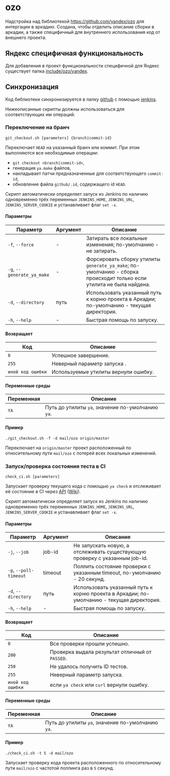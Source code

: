 # ozo

Надстройка над библиотекой https://github.com/yandex/ozo для интергации в аркадию. Создана, чтобы отделить описание сборки в аркадии, а также специфичный для внутреннего использования код от внешнего проекта.

## Яндекс специфичная функциональность
Для добавления в проект функциональности специфичной для Яндекс существует папка [include/ozo/yandex](https://a.yandex-team.ru/arc/trunk/arcadia/mail/ozo/include/ozo/yandex).

## Синхронизация

Код библиотеки синхронизируется в папку [github](https://a.yandex-team.ru/arc/trunk/arcadia/mail/ozo/github) с помощью [jenkins](https://common.jenkins.mail.yandex.net/job/ozo_sync/).

Нижеописанные скрипты должны использоваться для соответствующих им операций.

### Переключение на бранч

`git_checkout.sh [parameters] {branch|commit-id}`

Переключает `HEAD` на указанный бранч или коммит. При этом выполняются все необходимые операции:

* `git checkout <branch|commit-id>`,
* генерация `ya.make` файлов,
* накладывает патчи предназначенные для соответствующего `commit-id`,
* обновление файла `github/.id`, содержащего id `HEAD`.

Скрипт автоматически определяет запуск из Jenkins по наличию одновременно трёх переменных `JENKINS_HOME`, `JENKINS_URL`, `JENKINS_SERVER_COOKIE` и устанавливает флаг `set -x`.

#### Параметры

| Параметр | Аргумент | Описание |
|----------|----------|----------|
| `-f`, `--force` | - | Затирать все локальные изменения; по-умолчанию - не затирать. |
| `-g`, `--generate_ya_make` | - | Форсировать сборку утилиты `generate_ya_make`; по-умолчанию - сборка происходит только если утилита не была найдена. |
| `-d`, `--directory` | путь | Использовать указанный путь к корню проекта в Аркадии; по-умолчанию - текущая директория. |
| `-h`, `--help` | - | Быстрая помощь по запуску. |

#### Возвращает

| Код | Описание |
|-----|----------|
| `0` | Успешное завершение. |
| `255` | Неверный параметр запуска .|
| `иной код ошибки` | Используемые утилиты вернули ошибку. |

#### Переменные среды

| Переменная | Описание |
|------------|----------|
| `YA` | Путь до утилиты `ya`, значение по-умолчанию `ya`. |

#### Пример

`./git_checkout.sh -f -d mail/ozo origin/master`

Переключает на `origin/master` проект расположенный по относительному пути `mail/ozo` с потерей всех локальных изменений.

### Запуск/проверка состояния теста в CI

`check_ci.sh [parameters]`

Запускает проверку текущего кода с помощью `ya check` и отслеживает её состояние в CI через [API](https://ci.yandex-team.ru/api/v1.0/swagger-ui.html#!/checks45web45service/checkUsingGET) ([Wiki](https://wiki.yandex-team.ru/CI/)).

Скрипт автоматически определяет запуск из Jenkins по наличию одновременно трёх переменных `JENKINS_HOME`, `JENKINS_URL`, `JENKINS_SERVER_COOKIE` и устанавливает флаг `set -x`.

#### Параметры

| Параметр | Аргумент | Описание |
|----------|----------|----------|
| `-j`, `--job` | job-id | Не запускать новую, а отслеживать существующую проверку с указанным job-id. |
| `-p`, `--poll-timeout` | timeout | Поллить состояние проверки с указанным timeout, по-умолчанию - 20 секунд. |
| `-d`, `--directory` | путь | Использовать указанный путь к корню проекта в Аркадии; по-умолчанию - текущая директория. |
| `-h`, `--help` | - | Быстрая помощь по запуску. |

#### Возвращает

| Код | Описание |
|-----|----------|
| `0` | Все проверки прошли успешно. |
| `200` | Проверка выдала результат отличный от `PASSED`. |
| `250` | Не удалось получить ID тестов. |
| `255` | Неверный параметр запуска. |
| `иной код ошибки` | если `ya check` или `curl` вернули ошибку. |

#### Переменные среды

| Переменная | Описание |
|------------|----------|
| `YA` | Путь до утилиты `ya`, значение по-умолчанию `ya`. |

#### Пример

`./check_ci.sh -t 5 -d mail/ozo`

Запускает проверку кода проекта расположенного по относительному пути `mail/ozo` с частотой поллинга раз в `5` секунд.
